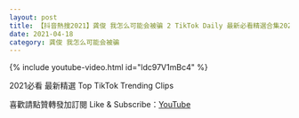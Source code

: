 ```yaml
---
layout: post
title: 【抖音熱搜2021】龚俊 我怎么可能会被骗 2 TikTok Daily 最新必看精選合集2021 04 18
date: 2021-04-18
category: 龚俊 我怎么可能会被骗
---
```


{% include youtube-video.html id="ldc97V1mBc4" %}

2021必看 最新精選 Top TikTok Trending Clips

喜歡請點贊轉發加訂閱 Like & Subscribe：[YouTube](https://www.youtube.com/channel/UCAoR7VcanIPd04uEq_GIylA/videos)

